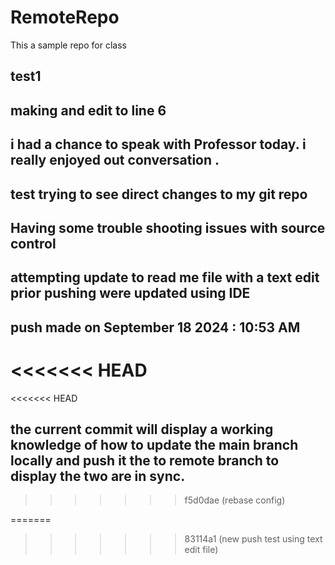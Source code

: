 # RemoteRepo
This a sample repo for class

## test1

## making and edit to line 6

## i had a chance to speak with Professor today. i really enjoyed out conversation . 

## test trying to see direct changes to my git repo

## Having some trouble shooting issues with source control

## attempting update to read me file with a text edit prior pushing were updated using IDE
## push made on September 18 2024 : 10:53 AM

<<<<<<< HEAD
=======
<<<<<<< HEAD
## the current commit will display a working knowledge of how to update the main branch locally and push it the to remote branch to display the two are in sync.
>>>>>>> f5d0dae (rebase config)

=======
>>>>>>> 83114a1 (new push test using text edit file)
